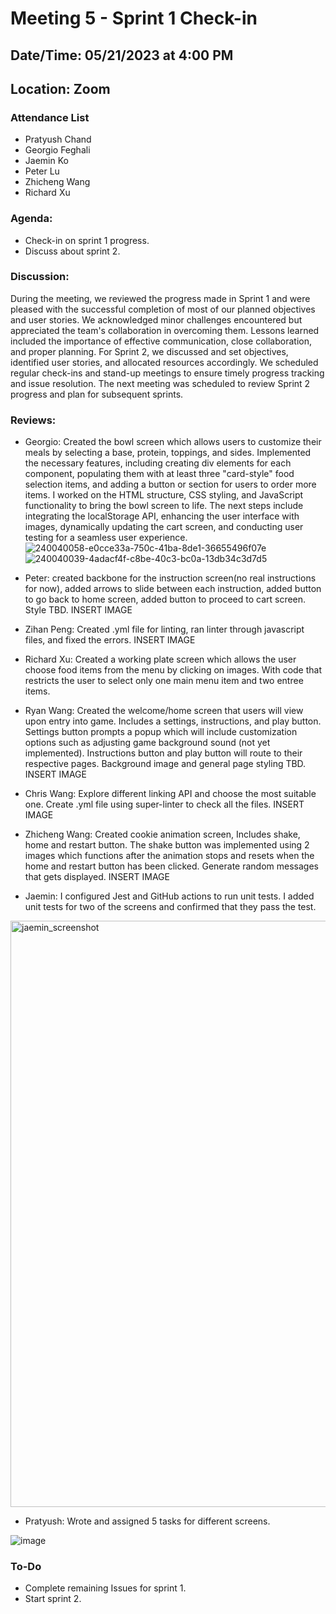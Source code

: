 # Meeting 5 - Sprint 1 Check-in
## Date/Time: 05/21/2023 at 4:00 PM
## Location: Zoom

### Attendance List
- Pratyush Chand
- Georgio Feghali
- Jaemin Ko
- Peter Lu
- Zhicheng Wang
- Richard Xu

### Agenda:
- Check-in on sprint 1 progress.
- Discuss about sprint 2.

### Discussion:
During the meeting, we reviewed the progress made in Sprint 1 and were pleased with the successful completion of most of our planned objectives and user stories. We acknowledged minor challenges encountered but appreciated the team's collaboration in overcoming them. Lessons learned included the importance of effective communication, close collaboration, and proper planning. For Sprint 2, we discussed and set objectives, identified user stories, and allocated resources accordingly. We scheduled regular check-ins and stand-up meetings to ensure timely progress tracking and issue resolution. The next meeting was scheduled to review Sprint 2 progress and plan for subsequent sprints.

### Reviews:

- Georgio: Created the bowl screen which allows users to customize their meals by selecting a base, protein, toppings, and sides. Implemented the necessary features, including creating div elements for each component, populating them with at least three "card-style" food selection items, and adding a button or section for users to order more items. I worked on the HTML structure, CSS styling, and JavaScript functionality to bring the bowl screen to life. The next steps include integrating the localStorage API, enhancing the user interface with images, dynamically updating the cart screen, and conducting user testing for a seamless user experience.
![240040058-e0cce33a-750c-41ba-8de1-36655496f07e](https://github.com/cse110-sp23-group30/cse110-sp23-group30/assets/75293296/afa8f383-61d4-4c30-a798-bcf6ceacf74c)
![240040039-4adacf4f-c8be-40c3-bc0a-13db34c3d7d5](https://github.com/cse110-sp23-group30/cse110-sp23-group30/assets/75293296/5df7381f-fe38-4434-9f05-5dc527c08a49)


- Peter: created backbone for the instruction screen(no real instructions for now),  added arrows to slide between each instruction, added button to go back to home screen, added button to proceed to cart screen. Style TBD.
INSERT IMAGE

- Zihan Peng: Created .yml file for linting, ran linter through javascript files, and fixed the errors.
INSERT IMAGE

- Richard Xu: Created a working plate screen which allows the user choose food items from the menu by clicking on images. With code that restricts the user to select only one main menu item and two entree items.

- Ryan Wang: Created the welcome/home screen that users will view upon entry into game. Includes a settings, instructions, and play button. Settings button prompts a popup which will include customization options such as adjusting game background sound (not yet implemented). Instructions button and play button will route to their respective pages. Background image and general page styling TBD.
INSERT IMAGE

- Chris Wang: Explore different linking API and choose the most suitable one. Create .yml file using super-linter to check all the files.
INSERT IMAGE

- Zhicheng Wang: Created cookie animation screen, Includes shake, home and restart button. The shake button was implemented using 2 images which functions after the animation stops and resets when the home and restart button has been clicked. Generate random messages that gets displayed.
INSERT IMAGE

- Jaemin: I configured Jest and GitHub actions to run unit tests. I added unit tests for two of the screens and confirmed that they pass the test. 

<img width="938" alt="jaemin_screenshot" src="https://github.com/cse110-sp23-group30/cse110-sp23-group30/assets/10336857/791c5e57-d06b-4b68-aa0e-bbc92f741ec7">



- Pratyush: Wrote and assigned 5 tasks for different screens.

![image](https://github.com/cse110-sp23-group30/cse110-sp23-group30/assets/54123007/ebc5836f-725e-4c3e-a441-4a98ccc7a3b4)


 ### To-Do
 - Complete remaining Issues for sprint 1.
 - Start sprint 2.
